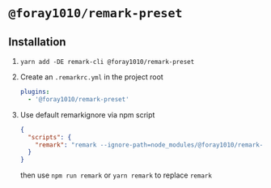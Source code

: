 # `@foray1010/remark-preset`

## Installation

1. `yarn add -DE remark-cli @foray1010/remark-preset`

1. Create an `.remarkrc.yml` in the project root

   ```yml
   plugins:
     - '@foray1010/remark-preset'
   ```

1. Use default remarkignore via npm script

   ```json
   {
     "scripts": {
       "remark": "remark --ignore-path=node_modules/@foray1010/remark-preset/remarkignore --ignore-path-resolve-from=cwd"
     }
   }
   ```

   then use `npm run remark` or `yarn remark` to replace `remark`
